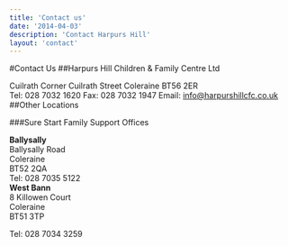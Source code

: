 ```yaml
---
title: 'Contact us'
date: '2014-04-03'
description: 'Contact Harpurs Hill'
layout: 'contact'
---
```

#Contact Us
##Harpurs Hill Children & Family Centre Ltd
<div class="row">
<div class="col-sm-6 address">
Cuilrath Corner  
Cuilrath Street  
Coleraine  
BT56 2ER  
</div>

<div class="col-sm-6">
Tel: 028 7032 1620  
Fax: 028 7032 1947  
Email: <a href="mailto:info@harpurshillcfc.co.uk">info@harpurshillcfc.co.uk</a>
</div>
</div>
<div class="row">
<div class="col-sm-12">
<div id="map-canvas"></div>
</div>
</div>
</div>
##Other Locations

###Sure Start Family Support Offices
<div class="row">
<div class="col-sm-6 address">
<b>Ballysally</b><br/>
Ballysally Road <br/>
Coleraine <br/>
BT52 2QA <br/> 
Tel: 028 7035 5122
</div>

<div class="col-sm-6 address">
<b>West Bann</b><br/>
8 Killowen Court<br/>
Coleraine<br/>
BT51 3TP<br/>

Tel: 028 7034 3259
</div>
</div>

